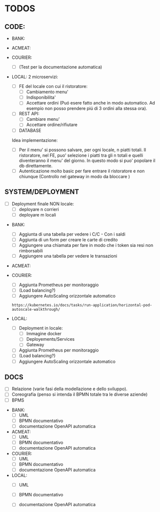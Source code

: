 # TODOS

## CODE:

* BANK:

* ACMEAT:

* COURIER:
    * [ ] (Test per la documentazione automatica)

* LOCAL:
    2 microservizi:

    * [ ] FE del locale con cui il ristoratore:
        * [ ] Cambiamento menu'
        * [ ] Indisponibilita'
        * [ ] Accettare ordini (Puó esere fatto anche in modo automatico. Ad esempio non posso prendere piú di 3 ordini alla stessa ora).
    * [ ] REST API:
        * [ ] Cambiare menu'
        * [ ] Accettare ordine/rifiutare
    * [ ] DATABASE

    Idea implementazione:
    * [ ] Per il menu' si possono salvare, per ogni locale, n piatti totali. Il ristoratore, nel FE, puo' selezione i piatti tra gli n totali e quelli diventeranno il menu' del giorno. In questo modo si puo' popolare il db direttamente.
    * [ ] Autenticazione molto basic per fare entrare il ristoratore e non chiunque (Controllo nel gateway in modo da bloccare )

## SYSTEM/DEPLOYMENT
* [ ] Deployment finale NON locale:
    * [ ] deployare n corrieri
    * [ ] deployare m locali

* BANK:
    * [ ] Aggiunta di una tabella per vedere i C/C - Con i saldi
    * [ ] Aggiunta di un form per creare le carte di credito
    * [ ] Aggiungere una chiamata per fare in modo che i token sia resi non rimborsabili
    * [ ] Aggiungere una tabella per vedere le transazioni
* ACMEAT:


* COURIER:
    * [ ] Aggiunta Prometheus per monitoraggio 
    * [ ] (Load balancing?)
    * [ ] Aggiungere AutoScaling orizzontale automatico

    `https://kubernetes.io/docs/tasks/run-application/horizontal-pod-autoscale-walkthrough/`

* LOCAL:
    * [ ] Deployment in locale:
        * [ ] Immagine docker
        * [ ] Deployements/Services
        * [ ] Gateway
    * [ ] Aggiunta Prometheus per monitoraggio 
    * [ ] (Load balancing?)
    * [ ] Aggiungere AutoScaling orizzontale automatico

## DOCS
* [ ] Relazione (varie fasi della modellazione e dello sviluppo).
* [ ] Coreografia (penso si intenda il BPMN totale tra le diverse aziende)
* [ ] BPMS

* BANK:
    * [ ] UML
    * [ ] BPMN documentativo
    * [ ] documentazione OpenAPI automatica

* ACMEAT:
    * [ ] UML
    * [ ] BPMN documentativo
    * [ ] documentazione OpenAPI automatica

* COURIER:
    * [ ] UML
    * [ ] BPMN documentativo
    * [ ] documentazione OpenAPI automatica

* LOCAL:
    * [ ] UML
    * [ ] BPMN documentativo
    * [ ] documentazione OpenAPI automatica
    